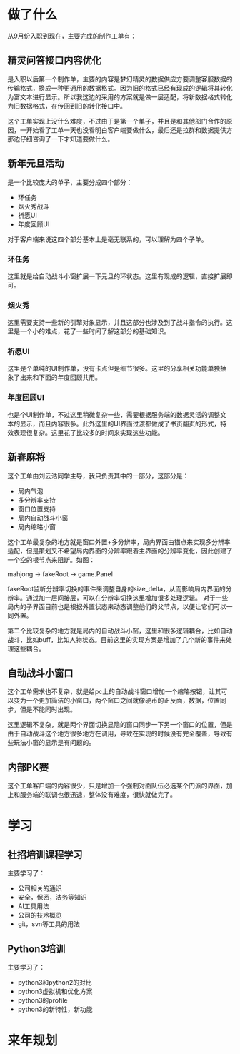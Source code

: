 # 做了什么

从9月份入职到现在，主要完成的制作工单有：
## 精灵问答接口内容优化

是入职以后第一个制作单，主要的内容是梦幻精灵的数据供应方要调整客服数据的传输格式，换成一种更通用的数据格式。因为旧的格式已经有现成的逻辑将其转化为富文本进行显示。所以我这边的采用的方案就是做一层适配，将新数据格式转化为旧数据格式，在传回到旧的转化接口中。

这个工单实现上没什么难度，不过由于是第一个单子，并且是和其他部门合作的原因，一开始看了工单一天也没看明白客户端要做什么，最后还是拉群和数据提供方那边仔细咨询了一下才知道要做什么。
## 新年元旦活动

是一个比较庞大的单子，主要分成四个部分：
- 环任务
- 烟火秀战斗
- 祈愿UI
- 年度回顾UI

对于客户端来说这四个部分基本上是毫无联系的，可以理解为四个子单。

### 环任务

这里就是给自动战斗小窗扩展一下元旦的环状态。这里有现成的逻辑，直接扩展即可。
### 烟火秀

这里需要支持一些新的引擎对象显示，并且这部分也涉及到了战斗指令的执行。这里是一个小的难点，花了一些时间了解这部分的基础知识。
### 祈愿UI

这里是个单纯的UI制作单，没有卡点但是细节很多。这里的分享相关功能单独抽象了出来和下面的年度回顾共用。
### 年度回顾UI

也是个UI制作单，不过这里稍微复杂一些，需要根据服务端的数据灵活的调整文本的显示，而且内容很多。此外这里的UI界面过渡都做成了书页翻页的形式，特效表现很复杂。这里花了比较多的时间来实现这些功能。
## 新春麻将

这个工单由刘云浩同学主导，我只负责其中的一部分，这部分是：
- 局内气泡
- 多分辨率支持
- 窗口位置支持
- 局内自动战斗小窗
- 局内缩略小窗

这个工单最复杂的地方就是窗口外置+多分辨率，局内界面由锚点来实现多分辨率适配，但是策划又不希望局内界面的分辨率跟着主界面的分辨率变化，因此创建了一个空的根节点来阻断。如图：

mahjong -> fakeRoot -> game.Panel

fakeRoot监听分辨率切换的事件来调整自身的size_delta，从而影响局内界面的分辨率。通过加一层间接层，可以在分辨率切换这里增加很多处理逻辑。
对于一些局内的子界面目前也是根据外置状态来动态调整他们的父节点，以便让它们可以一同外置。

第二个比较复杂的地方就是局内的自动战斗小窗，这里和很多逻辑耦合，比如自动战斗，比如buff，比如人物状态。目前这里的实现方案是增加了几个新的事件来处理这些耦合。

## 自动战斗小窗口

这个工单需求也不复杂，就是给pc上的自动战斗窗口增加一个缩略按钮，让其可以变为一个更加简洁的小窗口，两个窗口之间就像硬币的正反面，数据，位置同步，但是不能同时出现。

这里逻辑不复杂，就是两个界面切换显隐的窗口同步一下另一个窗口的位置，但是由于自动战斗这个地方很多地方在调用，导致在实现的时候没有完全覆盖，导致有些玩法小窗的显示是有问题的。
## 内部PK赛

这个工单客户端的内容很少，只是增加一个强制对面队伍必选某个门派的界面，加上和服务端的联调也很迅速，整体没有难度，很快就做完了。
# 学习

## 社招培训课程学习

主要学习了：
- 公司相关的通识
- 安全，保密，法务等知识
- AI工具用法
- 公司的技术概览
- git，svn等工具的用法
## Python3培训

主要学习了：
- python3和python2的对比
- python3虚拟机和优化方案
- python3的profile
- python3的新特性，新功能

# 来年规划